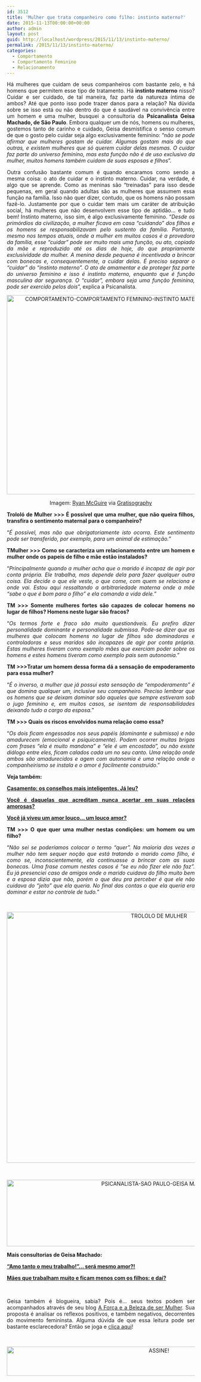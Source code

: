 ```yaml
---
id: 3512
title: 'Mulher que trata companheiro como filho: instinto materno?'
date: 2015-11-13T00:00:00+00:00
author: admin
layout: post
guid: http://localhost/wordpress/2015/11/13/instinto-materno/
permalink: /2015/11/13/instinto-materno/
categories:
  - Comportamento
  - Comportamento Feminino
  - Relacionamento
---
```

<p align="justify">
  Há mulheres que cuidam de seus companheiros com bastante zelo, e há homens que permitem esse tipo de tratamento. Há <strong>instinto materno</strong> nisso? Cuidar e ser cuidado, de tal maneira, faz parte da natureza íntima de ambos? Até que ponto isso pode trazer danos para a relação? Na dúvida sobre se isso está ou não dentro do que é saudável na convivência entre um homem e uma mulher, busquei a consultoria da <strong>Psicanalista Geisa Machado, de São Paulo</strong>. Embora qualquer um de nós, homens ou mulheres, gostemos tanto de carinho e cuidado, Geisa desmistifica o senso comum de que o gosto pelo cuidar seja algo exclusivamente feminino: “n<em>ão se pode afirmar que mulheres gostam de cuidar. Algumas gostam mais do que outras, e existem mulheres que só querem cuidar delas mesmas. O cuidar faz parte do universo feminino, mas esta função não é de uso exclusivo da mulher, muitos homens também cuidam de suas esposas e filhos</em>”.
</p>

<p align="justify">
  Outra confusão bastante comum é quando encaramos como sendo a mesma coisa: o ato de cuidar e o instinto materno. Cuidar, na verdade, é algo que se aprende. Como as meninas são “treinadas” para isso desde pequenas, em geral quando adultas são as mulheres que assumem essa função na família. Isso não quer dizer, contudo, que os homens não possam fazê-lo. Justamente por que o cuidar tem mais um caráter de atribuição social, há mulheres que não desenvolvem esse tipo de aptidão… e tudo bem! Instinto materno, isso sim, é algo exclusivamente feminino. “<em>Desde os primórdios da civilização, a mulher ficava em casa “cuidando” dos filhos e os homens se responsabilizavam pelo sustento da família. Portanto, mesmo nos tempos atuais, onde a mulher em muitos casos é a provedora da família, esse “cuidar” pode ser muito mais uma função, ou ato, copiado da mãe e reproduzido até os dias de hoje, do que propriamente exclusividade da mulher. A menina desde pequena é incentivada a brincar com bonecas e, consequentemente, a cuidar delas. É preciso separar o “cuidar” do “instinto materno”. O ato de amamentar e de proteger faz parte do universo feminino e isso é instinto materno, enquanto que é função masculina dar segurança. O “cuidar”, embora seja uma função feminina, pode ser exercido pelos dois</em>”, explica a Psicanalista.
</p>

<p align="center">
  <a href="http://www.trololodemulher.com.br/blog/wp-content/uploads/2015/11/COMPORTAMENTO-COMPORTAMENTO-FEMININO-INSTINTO-MATERNO-RELACIONAMENTO-CASAMENTO.jpg"><img class="alignnone size-full wp-image-11674" src="http://www.trololodemulher.com.br/blog/wp-content/uploads/2015/11/COMPORTAMENTO-COMPORTAMENTO-FEMININO-INSTINTO-MATERNO-RELACIONAMENTO-CASAMENTO.jpg" alt="COMPORTAMENTO-COMPORTAMENTO FEMININO-INSTINTO MATERNO-RELACIONAMENTO-CASAMENTO" width="800" height="533" /></a>
</p>

<p align="center">
  Imagem: <a href="http://www.laughandpee.com/" target="_blank">Ryan McGuire</a> via <a href="http://www.gratisography.com/#all" target="_blank">Gratisography</a>
</p>

<p align="justify">
  <strong>Trololó de Mulher >>> É possível que uma mulher, que não queira filhos, transfira o sentimento maternal para o companheiro?</strong>
</p>

<p align="justify">
  “<em>É possível, mas não que obrigatoriamente isto ocorra. Este sentimento pode ser transferido, por exemplo, para um animal de estimação.”</em>
</p>

<p align="justify">
  <strong>TMulher >>> Como se caracteriza um relacionamento entre um homem e mulher onde os papeis de filho e mãe estão instalados?</strong>
</p>

<p align="justify">
  “<em>Principalmente quando a mulher acha que o marido é incapaz de agir por conta própria. Ele trabalha, mas depende dela para fazer qualquer outra coisa. Ela decide o que ele veste, o que come, com quem se relaciona e onde vai. Estou aqui ressaltando a arbitrariedade materna onde a mãe “sabe o que é bom para o filho” e ela comanda a vida dele.”</em>
</p>

<p align="justify">
  <strong>TM >>> Somente mulheres fortes são capazes de colocar homens no lugar de filhos? Homens neste lugar são fracos?</strong>
</p>

<p align="justify">
  “<em>Os termos forte e fraco são muito questionáveis. Eu prefiro dizer personalidade dominante e personalidade submissa. Pode-se dizer que as mulheres que colocam homens no lugar de filhos são dominadoras e controladoras e seus maridos são incapazes de agir por conta própria. Estas mulheres tiveram como exemplo mães que exerciam poder sobre os homens e estes homens tiveram como exemplo pais sem autonomia.”</em>
</p>

<p align="justify">
  <strong>TM >>>Tratar um homem dessa forma dá a sensação de empoderamento para essa mulher?</strong>
</p>

<p align="justify">
  “<em>É o inverso, a mulher que já possui esta sensação de “empoderamento” é que domina qualquer um, inclusive seu companheiro. Preciso lembrar que os homens que se deixam dominar são aqueles que sempre estiveram sob o jugo feminino e, em muitos casos, se isentam de responsabilidades deixando tudo a cargo da esposa.</em>”
</p>

<p align="justify">
  <strong>TM >>> Quais os riscos envolvidos numa relação como essa?</strong>
</p>

<p align="justify">
  “<em>Os dois ficam engessados nos seus papéis (dominante e submisso) e não amadurecem (emocional e psiquicamente). Podem ocorrer muitas brigas com frases “ela é muito mandona” e “ele é um encostado”, ou não existe diálogo entre eles, ficam calados cada um no seu canto. Uma relação onde ambos são amadurecidos e agem com autonomia é uma relação onde o companheirismo se instala e o amor é facilmente construído</em>.”
</p>

<p align="justify">
  <strong>Veja também:</strong>
</p>

<p align="justify">
  <a href="http://www.trololodemulher.com.br/2015/05/22/casamento-conselhos/" target="_blank"><strong>Casamento: os conselhos mais inteligentes. Já leu?</strong></a>
</p>

<p align="justify">
  <a href="http://www.trololodemulher.com.br/2012/11/09/relacoes-amorosas/" target="_blank"><strong>Você é daquelas que acreditam nunca acertar em suas relações amorosas?</strong></a>
</p>

<p align="justify">
  <a href="http://www.trololodemulher.com.br/2011/07/07/loucuras-de-amor/" target="_blank"><strong>Você já viveu um amor louco… um louco amor?</strong></a>
</p>

<p align="justify">
  <strong>TM >>> O que quer uma mulher nestas condições: um homem ou um filho?</strong>
</p>

<p align="justify">
  “<em>Não sei se poderíamos colocar o termo “quer”. Na maioria das vezes a mulher não tem sequer noção que está tratando o marido como filho, é como se, inconscientemente, ela continuasse a brincar com as suas bonecas. Uma frase comum nestes casos é “se eu não fizer ele não faz”. Eu já presenciei caso de amigos onde o marido cuidava do filho muito bem e a esposa dizia que não, porém o que deu pra perceber é que ele não cuidava do “jeito” que ela queria. No final das contas o que ela queria era dominar e estar no controle de tudo.</em>”
</p>

&nbsp;

<p align="center">
  <a href="http://www.trololodemulher.com.br/blog/wp-content/uploads/2015/11/TROLOLO-DE-MULHER.jpg"><img class="alignnone size-full wp-image-11678" src="http://www.trololodemulher.com.br/blog/wp-content/uploads/2015/11/TROLOLO-DE-MULHER.jpg" alt="TROLOLO DE MULHER" width="800" height="671" /></a>
</p>

&nbsp;

<p align="center">
  <a href="http://www.trololodemulher.com.br/blog/wp-content/uploads/2015/11/PSICANALISTA-SAO-PAULO-GEISA-MACHADO.jpg"><img class="alignnone size-full wp-image-11680" src="http://www.trololodemulher.com.br/blog/wp-content/uploads/2015/11/PSICANALISTA-SAO-PAULO-GEISA-MACHADO.jpg" alt="PSICANALISTA-SAO PAULO-GEISA MACHADO" width="800" height="178" /></a>
</p>

<p align="justify">
  <strong>Mais consultorias de Geisa Machado:</strong>
</p>

<p align="justify">
  <a href="http://www.trololodemulher.com.br/2014/07/23/trabalho-carreira/" target="_blank"><strong>“Amo tanto o meu trabalho!”… será mesmo amor?!</strong></a>
</p>

<p align="justify">
  <a href="http://www.trololodemulher.com.br/2012/08/17/maes-trabalham-filhos/" target="_blank"><strong>Mães que trabalham muito e ficam menos com os filhos: e daí?</strong></a>
</p>

&nbsp;

<p style="text-align: justify;">
  Geisa também é blogueira, sabia? Pois é… seus textos podem ser acompanhados através de seu blog <a href="http://geisamachado.blogspot.com.br/" target="_blank">A Força e a Beleza de ser Mulher</a>. Sua proposta é analisar os reflexos positivos, e também negativos, decorrentes do movimento femininsta. Alguma dúvida de que essa leitura pode ser bastante esclarecedora? Então se joga e <a href="http://geisamachado.blogspot.com.br/" target="_blank">clica aqui</a>!
</p>

&nbsp;

<p align="center">
  <a href="http://feedburner.google.com/fb/a/mailverify?uri=blogBichaFemea&loc=en_US" target="_blank"><img class="alignnone size-full wp-image-10439" src="http://www.trololodemulher.com.br/blog/wp-content/uploads/2014/09/ASSINE.png" alt="ASSINE!" width="800" height="78" /></a>
</p>

&nbsp;

&nbsp;